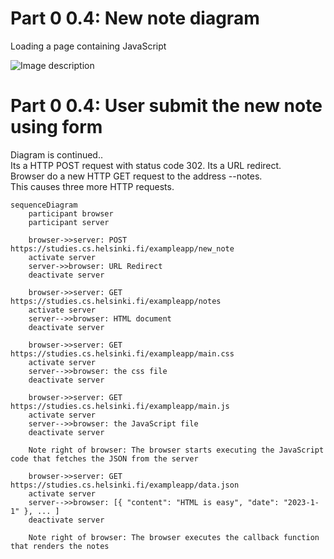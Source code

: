 # Part 0 0.4: New note diagram
Loading a page containing JavaScript

![Image description](https://fullstackopen.com/static/15a8e6a030a5d6b3d2b4b459c3f2f10f/5a190/19m.png)

# Part 0 0.4: User submit the new note using form
Diagram is continued..  
Its a HTTP POST request with status code 302. Its a URL redirect.  
Browser do a new HTTP GET request to the address --notes.  
This causes three more HTTP requests.

```mermaid
sequenceDiagram
    participant browser
    participant server

    browser->>server: POST https://studies.cs.helsinki.fi/exampleapp/new_note
    activate server
    server->>browser: URL Redirect
    deactivate server

    browser->>server: GET https://studies.cs.helsinki.fi/exampleapp/notes
    activate server
    server-->>browser: HTML document
    deactivate server

    browser->>server: GET https://studies.cs.helsinki.fi/exampleapp/main.css
    activate server
    server-->>browser: the css file
    deactivate server

    browser->>server: GET https://studies.cs.helsinki.fi/exampleapp/main.js
    activate server
    server-->>browser: the JavaScript file
    deactivate server

    Note right of browser: The browser starts executing the JavaScript code that fetches the JSON from the server

    browser->>server: GET https://studies.cs.helsinki.fi/exampleapp/data.json
    activate server
    server-->>browser: [{ "content": "HTML is easy", "date": "2023-1-1" }, ... ]
    deactivate server

    Note right of browser: The browser executes the callback function that renders the notes

```
  
